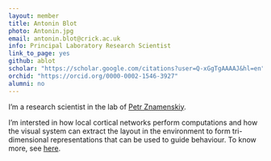 ```yaml
---
layout: member
title: Antonin Blot
photo: Antonin.jpg
email: antonin.blot@crick.ac.uk
info: Principal Laboratory Research Scientist
link_to_page: yes
github: ablot
scholar: "https://scholar.google.com/citations?user=Q-xGgTgAAAAJ&hl=en"
orchid: "https://orcid.org/0000-0002-1546-3927"
alumni: no
---
```


I’m a research scientist in the lab of [Petr Znamenskiy](https://znamlab.org/team/2020/02/17/petr-znamenskiy.html).

I’m intersted in how local cortical networks perform computations and how the
visual system can extract the layout in the environment to form tri-dimensional
representations that can be used to guide behaviour. To know more, see [here](https://ablot.github.io/).
